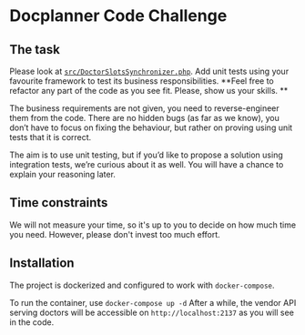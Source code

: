 
# Docplanner Code Challenge

## The task

Please look at [`src/DoctorSlotsSynchronizer.php`](src/DoctorSlotsSynchronizer.php). Add unit tests using your favourite framework to test its business responsibilities. **Feel free to refactor any part of the code as you see fit. Please, show us your skills. **

The business requirements are not given, you need to reverse-engineer them from the code. There are no hidden bugs (as far as we know), you don’t have to focus on fixing the behaviour, but rather on proving using unit tests that it is correct.

The aim is to use unit testing, but if you’d like to propose a solution using integration tests, we’re curious about it as well. You will have a chance to explain your reasoning later.

## Time constraints

We will not measure your time, so it's up to you to decide on how much time you need. However, please don't invest too much effort.

## Installation
The project is dockerized and configured to work with `docker-compose`.

To run the container, use `docker-compose up -d`
After a while, the vendor API serving doctors will be accessible on `http://localhost:2137` as you will see in the code.

